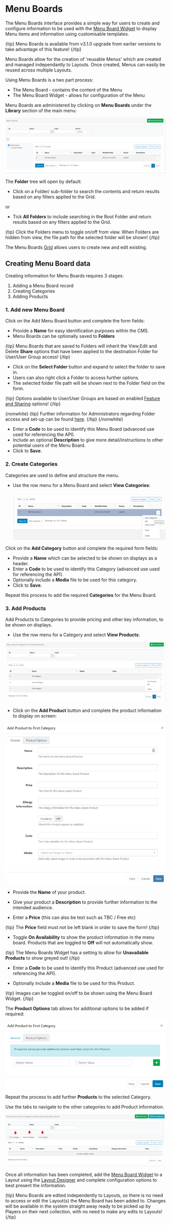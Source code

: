 <!--toc=layouts-->

# Menu Boards

The Menu Boards interface provides a simple way for users to create and configure information to be used with the [Menu Board Widget](media_module_menuboards.html) to display Menu  items and information using customisable templates.

{tip}
Menu Boards is available from v3.1.0 upgrade from earlier versions to take advantage of this feature!
{/tip}

Menu Boards allow for the creation of 'reusable Menus' which are created and managed independantly to Layouts. Once created, Menus can easily be reused across multiple Layouts.

Using Menu Boards is a two part process:

- The Menu Board - contains the content of the Menu
- The Menu Board Widget - allows for configuration of the Menu

Menu Boards are administered by clicking on **Menu Boards** under the **Library** section of the main menu:

![Menu Boards Grid](img/v3.1_layouts_menuboards_grid.png)

The **Folder** tree will open by default:

- Click on a Folder/ sub-folder to search the contents and return results based on any filters applied to the Grid.

or

- Tick **All Folders** to include searching in the Root Folder and return results based on any filters applied to the Grid.

{tip}
Click the Folders menu to toggle on/off from view. When Folders are hidden from view, the file path for the selected folder will be shown!
{/tip}

The Menu Boards [Grid](tour_grids.html) allows users to create new and edit existing.

## Creating Menu Board data

Creating information for Menu Boards requires 3 stages:

1. Adding a Menu Board record
2. Creating Categories
3. Adding Products

### 1. Add new Menu Board

Click on the Add Menu Board button and complete the form fields:

- Provide a **Name** for easy identification purposes within the CMS.
- Menu Boards can be optionally saved to **Folders**

{tip}
Menu Boards that are saved to Folders will inherit the View,Edit and Delete **Share** options that have been applied to the destination Folder for User/User Group access!
{/tip}

- Click on the **Select Folder** button and expand to select the folder to save in.
- Users can also right click a Folder to access further options.
- The selected folder file path will be shown next to the Folder field on the form.

{tip}
Options available to User/User Groups are based on enabled [Feature and Sharing](features_and_sharing.html) options!
{/tip}

{nonwhite}
{tip}
Further information for Administrators regarding Folder access and set-up can be found [here](https://xibo.org.uk/docs/setup/folders-administration).
{/tip}
{/nonwhite}

- Enter a **Code** to be used to identify this Menu Board (advanced use used for referencing the API).
- Include an optional **Description** to give more detail/instructions to other potential users of the Menu Board.
- Click to **Save**.

### 2. Create Categories

Categories are used to define and structure the menu.

- Use the row menu for a Menu Board and select **View Categories**:

  ![Row Menu](img/v3.1_layouts_menuboards_rowmenu.png)

Click on the **Add Category** button and complete the required form fields:

- Provide a **Name** which can be selected to be shown on displays as a header.
- Enter a **Code** to be used to identify this Category (advanced use used for referencing the API).
- Optionally include a **Media** file to be used for this category. 
- Click to **Save**.

Repeat this process to add the required **Categories** for the Menu Board.

### 3. Add Products

Add Products to Categories to provide pricing and other key information, to be shown on displays.

- Use the row menu for a Category and select **View Products**:

![Products](img/v3.1_layouts_menuboards_products.png)

 

- Click on the **Add Product** button and complete the product information to display on screen:

![Add Product](img/v3.1_layouts_menuboards_add_product.png)

- Provide the **Name** of your product.
- Give your product a **Description** to provide further information to the intended audience.

- Enter a **Price** (this can also be text such as TBC / Free etc)

{tip}
The **Price** field must not be left blank in order to save the form!
{/tip}

- 
  Toggle **On Availability** to show the product information in the menu board. Products that are toggled to **Off** will not automatically show. 

{tip}
The Menu Boards Widget has a setting to allow for **Unavailable Products** to show greyed out!
{/tip}

- Enter a **Code** to be used to identify this Product (advanced use used for referencing the API).

- Optionally include a **Media** file to be used for this Product.

{tip}
Images can be toggled on/off to be shown using the Menu Board Widget.
{/tip}

The **Product Options** tab allows for additional options to be added if required:

![Product Options](img/v3.1_layouts_menuboards_product_options.png)

Repeat the process to add further **Products** to the selected Category.

Use the tabs to navigate to the other categories to add Product information.

![Product Tabs](img/v3.1_layouts_menuboards_products_tabs.png)



Once all information has been completed, add the [Menu Board Widget](media_module_menuboards.html) to a Layout using the [Layout Designer](layouts_designer.html) and complete configuration options to best present the information.

{tip}
Menu Boards are edited independently to Layouts, so there is no need to access or edit the Layout(s) the Menu Board has been added to. Changes will be available in the system straight away ready to be picked up by Players on their next collection, with no need to make any edits to Layouts!
{/tip}